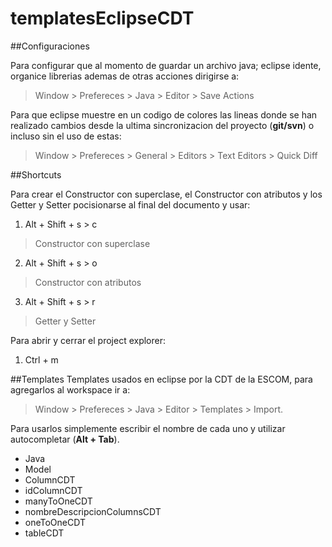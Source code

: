 # templatesEclipseCDT

##Configuraciones

Para configurar que al momento de guardar un archivo java; eclipse idente, organice librerias ademas de otras acciones dirigirse a:

> Window > Prefereces > Java > Editor > Save Actions

Para que eclipse muestre en un codigo de colores las lineas donde se han realizado cambios desde la ultima sincronizacion del proyecto (**git/svn**) o incluso sin el uso de estas:

> Window > Prefereces > General > Editors > Text Editors > Quick Diff 

##Shortcuts

Para crear el Constructor con superclase, el Constructor con atributos y los Getter y Setter pocisionarse al final del documento y usar:

1. Alt + Shift + s > c
> Constructor con superclase

2. Alt + Shift + s > o
> Constructor con atributos

3. Alt + Shift + s > r
> Getter y Setter

Para abrir y cerrar el project explorer:

1. Ctrl + m

##Templates
Templates usados en eclipse por la CDT de la ESCOM, para agregarlos al workspace ir a:

> Window > Prefereces > Java > Editor > Templates > Import.

Para usarlos simplemente escribir el nombre de cada uno y utilizar autocompletar (**Alt +  Tab**).

* Java
 * Model
  * ColumnCDT
  * idColumnCDT
  * manyToOneCDT
  * nombreDescripcionColumnsCDT
  * oneToOneCDT
  * tableCDT

